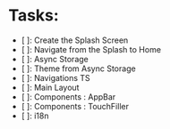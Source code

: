 # Tasks:

- [ ]: Create the Splash Screen
- [ ]: Navigate from the Splash to Home
- [ ]: Async Storage
- [ ]: Theme from Async Storage
- [ ]: Navigations TS
- [ ]: Main Layout
- [ ]: Components : AppBar
- [ ]: Components : TouchFiller
- [ ]: i18n
